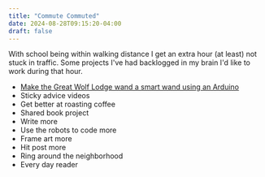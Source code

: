 ```yaml
---
title: "Commute Commuted"
date: 2024-08-28T09:15:20-04:00
draft: false
---
```


With school being within walking distance I get an extra hour (at least) not stuck in traffic. Some projects I've had backlogged in my brain I'd like to work during that hour.
* [Make the Great Wolf Lodge wand a smart wand using an Arduino](https://github.com/users/agautsc/projects/1)
* Sticky advice videos
* Get better at roasting coffee
* Shared book project
* Write more
* Use the robots to code more
* Frame art more
* Hit post more
* Ring around the neighborhood
* Every day reader
